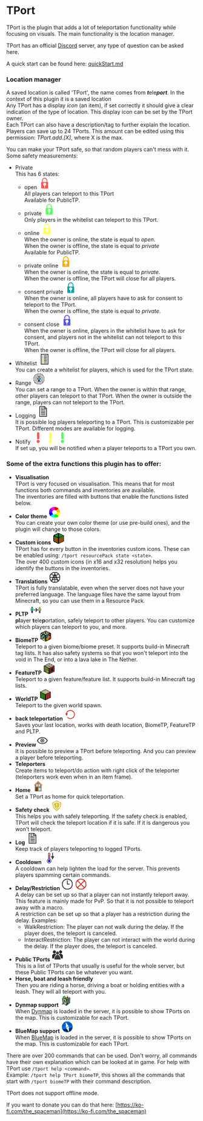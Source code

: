 # TPort

TPort is the plugin that adds a lot of teleportation functionality while focusing on visuals.
The main functionality is the location manager.

TPort has an official [Discord](https://discord.gg/tq5RTmSbHU "Discord") server, any type of question can be asked here.

A quick start can be found here: [quickStart.md](https://github.com/JasperBouwman/TPort/blob/master/quickStart.md)

### Location manager

A saved location is called 'TPort', the name comes from ***t***ele***port***. In the context of this plugin it is a saved location<br />
Any TPort has a display *icon* (an item), if set correctly it should give a clear indication of the type of location. This display icon can be set by the TPort owner.<br />
Each TPort can also have a description/tag to further explain the location.<br />
Players can save up to 24 TPorts. This amount can be edited using this permission: *TPort.add.[X]*, where X is the max.

You can make your TPort safe, so that random players can't mess with it.
Some safety measurements:

- Private<br />
  This has 6 states:
  - open ![](https://github.com/JasperBouwman/TPort/blob/master/texture_generator/src/main/resources/icons/x32/quick_edit_private_open.png?raw=true)<br />
    All players can teleport to this TPort<br />
    Available for PublicTP.
  - private ![](https://github.com/JasperBouwman/TPort/blob/master/texture_generator/src/main/resources/icons/x32/quick_edit_private_private.png?raw=true)<br />
    Only players in the whitelist can teleport to this TPort.
  - online ![](https://github.com/JasperBouwman/TPort/blob/master/texture_generator/src/main/resources/icons/x32/quick_edit_private_online.png?raw=true)<br />
    When the owner is online, the state is equal to *open*.<br />
    When the owner is offline, the state is equal to *private*<br />
    Available for PublicTP.
  - private online ![](https://github.com/JasperBouwman/TPort/blob/master/texture_generator/src/main/resources/icons/x32/quick_edit_private_private_online.png?raw=true)<br />
    When the owner is online, the state is equal to *private*.<br />
    When the owner is offline, the TPort will close for all players.
  - consent private ![](https://github.com/JasperBouwman/TPort/blob/master/texture_generator/src/main/resources/icons/x32/quick_edit_private_consent_private.png?raw=true)<br />
    When the owner is online, all players have to ask for consent to teleport to the TPort.<br />
    When the owner is offline, the state is equal to *private*.
  - consent close ![](https://github.com/JasperBouwman/TPort/blob/master/texture_generator/src/main/resources/icons/x32/quick_edit_private_consent_close.png?raw=true)<br />
    When the owner is online, players in the whitelist have to ask for consent, and players not in the whitelist can not teleport to this TPort.<br />
    When the owner is offline, the TPort will close for all players.
- Whitelist ![](https://github.com/JasperBouwman/TPort/blob/master/texture_generator/src/main/resources/icons/x32/quick_edit_whitelist.png?raw=true)<br />
  You can create a whitelist for players, which is used for the TPort state.
- Range ![](https://github.com/JasperBouwman/TPort/blob/master/texture_generator/src/main/resources/icons/x32/quick_edit_range.png?raw=true)<br />
  You can set a range to a TPort. When the owner is within that range, other players can teleport to that TPort. When the owner is outside the range, players can not teleport to the TPort.
- Logging ![](https://github.com/JasperBouwman/TPort/blob/master/texture_generator/src/main/resources/icons/x32/quick_edit_log.png?raw=true)<br />
  It is possible log players teleporting to a TPort. This is customizable per TPort. Different modes are available for logging.
- Notify ![](https://github.com/JasperBouwman/TPort/blob/master/texture_generator/src/main/resources/icons/x32/quick_edit_notify_none.png?raw=true)![](https://github.com/JasperBouwman/TPort/blob/master/texture_generator/src/main/resources/icons/x32/quick_edit_notify_log.png?raw=true)![](https://github.com/JasperBouwman/TPort/blob/master/texture_generator/src/main/resources/icons/x32/quick_edit_notify_online.png?raw=true)<br />
  If set up, you will be notified when a player teleports to a TPort you own.

### Some of the extra functions this plugin has to offer:<br />

- **Visualisation**<br />
  TPort is very focused on visualisation. This means that for most functions both commands and inventories are available.<br />
  The inventories are filled with buttons that enable the functions listed below.
- **Color theme** ![](https://github.com/JasperBouwman/TPort/blob/master/texture_generator/src/main/resources/icons/x32/settings_color_theme.png?raw=true)<br />
  You can create your own color theme (or use pre-build ones), and the plugin will change to those colors.
- **Custom icons** ![](https://github.com/JasperBouwman/TPort/blob/master/texture_generator/src/main/resources/icons/x32/settings_resource_pack.png?raw=true)<br />
  TPort has for every button in the inventories custom icons. These can be enabled using: `/tport resourcePack state <state>`.<br />
  The over 400 custom icons (in x16 and x32 resolution) helps you identify the buttons in the inventories.
- **Translations** ![](https://github.com/JasperBouwman/TPort/blob/master/texture_generator/src/main/resources/icons/x32/settings_language.png?raw=true)<br />
  TPort is fully translatable, even when the server does not have your preferred language. The language files have the same layout from Minecraft, so you can use them in a Resource Pack.
- **PLTP** ![](https://github.com/JasperBouwman/TPort/blob/master/texture_generator/src/main/resources/icons/x32/settings_pltp.png?raw=true)<br />
  **pl**ayer **t**ele**p**ortation, safely teleport to other players. You can customize which players can teleport to you, and more.
- **BiomeTP** ![](https://github.com/JasperBouwman/TPort/blob/master/texture_generator/src/main/resources/icons/x32/biome_tp.png?raw=true)<br />
  Teleport to a given biome/biome preset. It supports build-in Minecraft tag lists. It has also safety systems so that you won't teleport into the void in The End, or into a lava lake in The Nether.
- **FeatureTP** ![](https://github.com/JasperBouwman/TPort/blob/master/texture_generator/src/main/resources/icons/x32/feature_tp.png?raw=true)<br />
  Teleport to a given feature/feature list. It supports build-in Minecraft tag lists.
- **WorldTP** ![](https://github.com/JasperBouwman/TPort/blob/master/texture_generator/src/main/resources/icons/x32/world_tp.png?raw=true)<br />
  Teleport to the given world spawn.
- **back teleportation** ![](https://github.com/JasperBouwman/TPort/blob/master/texture_generator/src/main/resources/icons/x32/back.png?raw=true)<br />
  Saves your last location, works with death location, BiomeTP, FeatureTP and PLTP.
- **Preview**![](https://github.com/JasperBouwman/TPort/blob/master/texture_generator/src/main/resources/icons/x32/settings_features_preview.png?raw=true)<br />
  It is possible to preview a TPort before teleporting. And you can preview a player before teleporting.
- **Teleporters**<br />
  Create items to teleport/do action with right click of the teleporter (teleporters work even when in an item frame).
- **Home** ![](https://github.com/JasperBouwman/TPort/blob/master/texture_generator/src/main/resources/icons/x32/home.png?raw=true)<br />
  Set a TPort as home for quick teleportation.
- **Safety check** ![](https://github.com/JasperBouwman/TPort/blob/master/texture_generator/src/main/resources/icons/x32/settings_safety_check.png?raw=true)<br />
  This helps you with safely teleporting. If the safety check is enabled, TPort will check the teleport location if it is safe. If it is dangerous you won't teleport.
- **Log** ![](https://github.com/JasperBouwman/TPort/blob/master/texture_generator/src/main/resources/icons/x32/settings_log.png?raw=true)<br />
  Keep track of players teleporting to logged TPorts.
- **Cooldown** ![](https://github.com/JasperBouwman/TPort/blob/master/texture_generator/src/main/resources/icons/x32/settings_cooldown.png?raw=true)<br />
  A cooldown can help lighten the load for the server. This prevents players spamming certain commands.
- **Delay/Restriction** ![](https://github.com/JasperBouwman/TPort/blob/master/texture_generator/src/main/resources/icons/x32/settings_delay.png?raw=true) ![color theme](https://github.com/JasperBouwman/TPort/blob/master/texture_generator/src/main/resources/icons/x32/settings_restriction.png?raw=true)<br />
  A delay can be set up so that a player can not instantly teleport away. This feature is mainly made for PvP. So that it is not possible to teleport away with a macro.<br />
  A restriction can be set up so that a player has a restriction during the delay. Examples: 
  - WalkRestriction: The player can not walk during the delay. If the player does, the teleport is canceled.
  - InteractRestriction: The player can not interact with the world during the delay. If the player does, the teleport is canceled.
- **Public TPorts** ![](https://github.com/JasperBouwman/TPort/blob/master/texture_generator/src/main/resources/icons/x32/public_tp.png?raw=true)<br />
  This is a list of TPorts that usually is useful for the whole server, but these Public TPorts can be whatever you want.
- **Horse, boat and leash friendly**<br />
  Then you are riding a horse, driving a boat or holding entities with a leash. They will all teleport with you.
- **Dynmap support** <img src="https://github.com/JasperBouwman/TPort/blob/master/texture_generator/src/main/resources/icons/x32/settings_dynmap.png?raw=true" width="32" height="32"><br />
  When [Dynmap](https://dev.bukkit.org/projects/dynmap) is loaded in the server, it is possible to show TPorts on the map. This is customizable for each TPort.
- **BlueMap support** <img src="https://github.com/JasperBouwman/TPort/blob/master/texture_generator/src/main/resources/icons/x32/settings_bluemap.png?raw=true" width="32" height="32"><br />
  When [BlueMap](https://bluemap.bluecolored.de/) is loaded in the server, it is possible to show TPorts on the map. This is customizable for each TPort.

There are over 200 commands that can be used. Don't worry, all commands have their own explanation which can be looked at in game.
For help with TPort use `/tport help <command>`.<br />
Example: `/tport help TPort biomeTP`, this shows all the commands that start with `/tport biomeTP` with their command description.<br />

TPort does not support offline mode.

If you want to donate you can do that here: [https://ko-fi.com/the_spaceman](https://ko-fi.com/the_spaceman)
